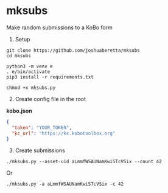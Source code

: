 # mksubs

Make random submissions to a KoBo form

1. Setup

```
git clone https://github.com/joshuaberetta/mksubs
cd mksubs

python3 -m venv e
. e/bin/activate
pip3 install -r requirements.txt

chmod +x mksubs.py
```

2. Create config file in the root

__kobo.json__

```json
{
  "token": "YOUR_TOKEN",
  "kc_url": "https://kc.kobotoolbox.org"
}
```

3. Create submissions

```
./mksubs.py --asset-uid aLmmfWSAUNamKwiSTcVSix --count 42
```

Or

```
./mksubs.py -a aLmmfWSAUNamKwiSTcVSix -c 42
```

